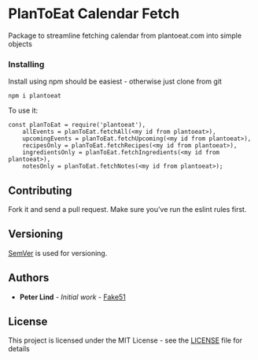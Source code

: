 # PlanToEat Calendar Fetch

Package to streamline fetching calendar from plantoeat.com into simple objects

### Installing

Install using npm should be easiest - otherwise just clone from git

```
npm i plantoeat
```

To use it:

```
const planToEat = require('plantoeat'),
    allEvents = planToEat.fetchAll(<my id from plantoeat>),
    upcomingEvents = planToEat.fetchUpcoming(<my id from plantoeat>),
    recipesOnly = planToEat.fetchRecipes(<my id from plantoeat>),
    ingredientsOnly = planToEat.fetchIngredients(<my id from plantoeat>),
    notesOnly = planToEat.fetchNotes(<my id from plantoeat>);
```

## Contributing

Fork it and send a pull request. Make sure you've run the eslint rules first.

## Versioning

[SemVer](http://semver.org/) is used for versioning.

## Authors

* **Peter Lind** - *Initial work* - [Fake51](https://github.com/fake51)

## License

This project is licensed under the MIT License - see the [LICENSE](LICENSE) file for details
